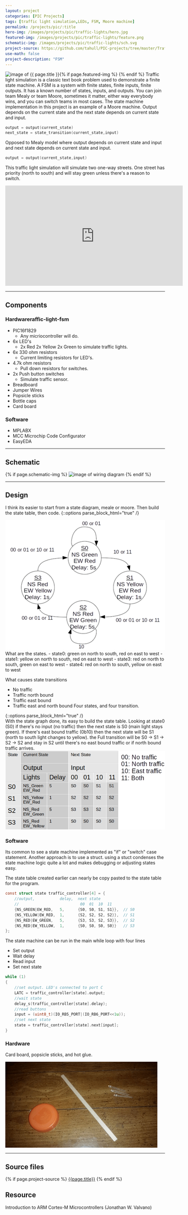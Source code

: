 ```yaml
---
layout: project                               
categories: [PIC Projects]                                 
tags: [traffic light simulation,LEDs, FSM, Moore machine]
permalink: /projects/pic/:title   
hero-img: /images/projects/pic/traffic-lights/hero.jpg
featured-img: /images/projects/pic/traffic-lights/feature.png
schematic-img: /images/projects/pic/traffic-lights/sch.svg
project-source: https://github.com/tahull/PIC-projects/tree/master/Traffic_Lights.X
use-math: false
project-description: "FSM"
---
```


{% if page.featured-img %}
  <img src="{{ page.featured-img }}" alt="image of {{ page.title }}" title = "{{ page.title }}" class="img-fluid mr-3" align="left"/>{% endif %}
Traffic light simulation is a classic text book problem used to demonstrate a finite state machine. A FSM is a system with finite states, finite inputs, finite outputs. It has a known number of states, inputs, and outputs. You can join team Mealy or team Moore, sometimes it matter, either way everybody wins, and you can switch teams in most cases. The state machine implementation in this project is an example of a Moore machine. Output depends on the current state and the next state depends on current state and input.
```c
output = output(current_state)
next_state = state_transition(current_state,input)
```

Opposed to Mealy model where output depends on current state and input and next state depends on current state and input.
```c
output = output(current_state,input)
```

This traffic light simulation will simulate two one-way streets. One street has priority (north to south) and will stay green unless there's a reason to switch.

<div class="embed-responsive embed-responsive-16by9 col-md-10 col-lg-7">
<iframe class="embed-responsive-item" width="560" height="315" src="https://www.youtube.com/embed/-6fCYKG5Xbk" frameborder="0" allow="accelerometer; autoplay; encrypted-media; gyroscope; picture-in-picture" allowfullscreen></iframe>
</div>

---
## Components
### Hardwareraffic-light-fsm
- PIC16f1829
  - Any micriocontroller will do.
- 6x LED's
  - 2x Red 2x Yellow 2x Green to simulate traffic lights.
- 6x 330 ohm resistors
  - Current limiting resistors for LED's.
- 4.7k ohm resistors
  - Pull down resistors for switches.
- 2x Push button switches
  - Simulate traffic sensor.
- Breadboard
- Jumper Wires
- Popsicle sticks
- Bottle caps
- Card board

### Software
- MPLABX
- MCC Microchip Code Configurator
- EasyEDA

---
## Schematic
{% if page.schematic-img %}
  <img src="{{ page.schematic-img }}" alt="image of wiring diagram" title="wiring diagram" class="img-fluid"/>
{% endif %}

---
## Design
I think its easier to start from a state diagram, meale or moore. Then build the state table, then code.
{::options parse_block_html="true" /}
<div class="row">
  <div class="col-md">
  <img src="/images/projects/pic/traffic-lights/state-graph.png" alt="image of state graph" title="state graph" class="img-fluid"/>
  </div>
  <div class="col-md">
  What are the states.
  - state0: green on north to south, red on east to west
  - state1: yellow on north to south, red on east to west
  - state3: red on north to south, green on east to west
  - state4: red on north to south, yellow on east to west

  What causes state transitions
  - No traffic
  - Traffic north bound
  - Traffic east bound
  - Traffic east and north bound
  Four states, and four transition.
  </div>
</div>
{::options parse_block_html="true" /}
<div class="row">
  <div class="col-md">
With the state graph done, its easy to build the state table. Looking at state0 (S0) if there's no input (no traffic) then the next state is S0 (main light stays green). If there's east bound traffic (0b10) then the next state will be S1 (north to south light changes to yellow). the Full transition will be S0 -> S1 -> S2 -> S2 and stay in S2 until there's no east bound traffic or if north bound traffic arrives.
  </div>
  <div class="col-md">
  <img src="/images/projects/pic/traffic-lights/state-table.png" alt="image of state table" title="state table" class="img-fluid float-right"/>
  </div>
</div>

### Software
Its  common to see a state machine implemented as "if" or "switch" case statement. Another approach is to use a struct. using a stuct condenses the state machine logic quite a lot and makes debugging or adjusting states easy.

The state table created earlier can nearly be copy pasted to the state table for the program.
```c
const struct state traffic_controller[4] = {
    //output,           delay,  next state
    //                           00  01  10  11
    {NS_GREEN|EW_RED,   5,      {S0, S0, S1, S1}},  // S0
    {NS_YELLOW|EW_RED,  1,      {S2, S2, S2, S2}},  // S1
    {NS_RED|EW_GREEN,   5,      {S3, S3, S2, S3}},  // S2
    {NS_RED|EW_YELLOW,  1,      {S0, S0, S0, S0}}   // S3
};  
```
The state machine can be run in the main while loop with four lines
- Set output
- Wait delay
- Read input
- Set next state

```c
while (1)
{
    //set output. LED's connected to port C
    LATC = traffic_controller[state].output;
    //wait state
    delay_s(traffic_controller[state].delay);
    //read buttons
    input = (uint8_t)(IO_RB5_PORT|(IO_RB6_PORT<<1u));
    //set next state
    state = traffic_controller[state].next[input];
}
```

### Hardware
Card board, popsicle sticks, and hot glue.

<img src="/images/projects/pic/traffic-lights/slide-show.gif" alt="image of project stages" title="project slide show" class="img-fluid"/>

---
## Source files
{% if page.project-source %}
  <a href="{{ page.project-source }}">{{page.title}}</a>
{% endif %}

## Resource
Introduction to ARM Cortex-M Microcontrollers (Jonathan W. Valvano)
